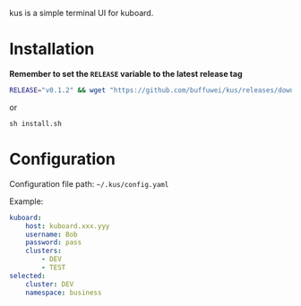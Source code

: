 kus is a simple terminal UI for kuboard.

# Installation

**Remember to set the `RELEASE` variable to the latest release tag**
```sh
RELEASE="v0.1.2" && wget "https://github.com/buffuwei/kus/releases/download/${RELEASE}/kus" -O kus && chmod +x kus && mv kus /usr/local/bin
```

or 

`sh install.sh`

# Configuration

Configuration file path: `~/.kus/config.yaml`

Example:
```yaml
kuboard:
    host: kuboard.xxx.yyy
    username: Bob
    password: pass
    clusters:
        - DEV
        - TEST
selected:
    cluster: DEV
    namespace: business
```
